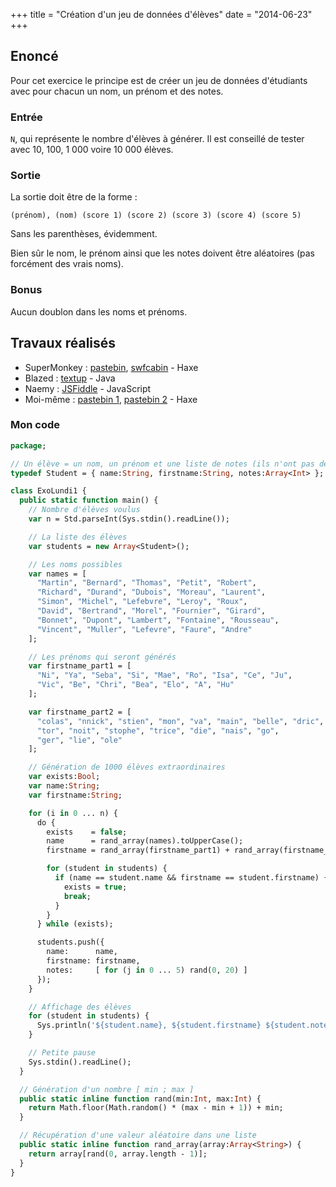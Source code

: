 +++
title = "Création d'un jeu de données d'élèves"
date = "2014-06-23"
+++

## Enoncé

Pour cet exercice le principe est de créer un jeu de données d'étudiants avec
pour chacun un nom, un prénom et des notes.

### Entrée

`N`, qui représente le nombre d'élèves à générer. Il est conseillé de tester
avec 10, 100, 1 000 voire 10 000 élèves.

### Sortie

La sortie doit être de la forme :

```text
(prénom), (nom) (score 1) (score 2) (score 3) (score 4) (score 5)
```

Sans les parenthèses, évidemment.

Bien sûr le nom, le prénom ainsi que les notes doivent être aléatoires (pas
forcément des vrais noms).

### Bonus

Aucun doublon dans les noms et prénoms.

## Travaux réalisés

- SuperMonkey : [pastebin](https://pastebin.com/ypqeD2Pf),
  [swfcabin](http://swfcabin.com/swf-files/1404076973.swf) - Haxe
- Blazed : [textup](http://textup.fr/96438rv) - Java
- Naemy : [JSFiddle](http://jsfiddle.net/gs5yP/) - JavaScript
- Moi-même : [pastebin 1](https://pastebin.com/k0HYTNRi),
  [pastebin 2](https://pastebin.com/VRXTwEtQ) - Haxe

### Mon code

```haxe
package;

// Un élève = un nom, un prénom et une liste de notes (ils n'ont pas de vies !)
typedef Student = { name:String, firstname:String, notes:Array<Int> };

class ExoLundi1 {
  public static function main() {
    // Nombre d'élèves voulus
    var n = Std.parseInt(Sys.stdin().readLine());

    // La liste des élèves
    var students = new Array<Student>();

    // Les noms possibles
    var names = [
      "Martin", "Bernard", "Thomas", "Petit", "Robert",
      "Richard", "Durand", "Dubois", "Moreau", "Laurent",
      "Simon", "Michel", "Lefebvre", "Leroy", "Roux",
      "David", "Bertrand", "Morel", "Fournier", "Girard",
      "Bonnet", "Dupont", "Lambert", "Fontaine", "Rousseau",
      "Vincent", "Muller", "Lefevre", "Faure", "Andre"
    ];

    // Les prénoms qui seront générés
    var firstname_part1 = [
      "Ni", "Ya", "Seba", "Si", "Mae", "Ro", "Isa", "Ce", "Ju",
      "Vic", "Be", "Chri", "Bea", "Elo", "A", "Hu"
    ];

    var firstname_part2 = [
      "colas", "nnick", "stien", "mon", "va", "main", "belle", "dric", "lia",
      "tor", "noit", "stophe", "trice", "die", "nais", "go",
      "ger", "lie", "ole"
    ];

    // Génération de 1000 élèves extraordinaires
    var exists:Bool;
    var name:String;
    var firstname:String;

    for (i in 0 ... n) {
      do {
        exists    = false;
        name      = rand_array(names).toUpperCase();
        firstname = rand_array(firstname_part1) + rand_array(firstname_part2);

        for (student in students) {
          if (name == student.name && firstname == student.firstname) {
            exists = true;
            break;
          }
        }
      } while (exists);

      students.push({
        name:      name,
        firstname: firstname,
        notes:     [ for (j in 0 ... 5) rand(0, 20) ]
      });
    }

    // Affichage des élèves
    for (student in students) {
      Sys.println('${student.name}, ${student.firstname} ${student.notes.join(" ")}');
    }

    // Petite pause
    Sys.stdin().readLine();
  }

  // Génération d'un nombre [ min ; max ]
  public static inline function rand(min:Int, max:Int) {
    return Math.floor(Math.random() * (max - min + 1)) + min;
  }

  // Récupération d'une valeur aléatoire dans une liste
  public static inline function rand_array(array:Array<String>) {
    return array[rand(0, array.length - 1)];
  }
}
```
